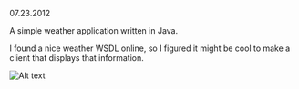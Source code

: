 07.23.2012

A simple weather application written in Java.

I found a nice weather WSDL online, so I figured it might be cool
to make a client that displays that information.

![Alt text](https://github.com/math4tots/WeatherApp/raw/master/pic1.png)

